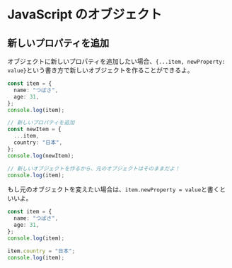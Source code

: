 # JavaScript のオブジェクト

## 新しいプロパティを追加

オブジェクトに新しいプロパティを追加したい場合、`{...item, newProperty: value}`という書き方で新しいオブジェクトを作ることができるよ。

```typescript
const item = {
  name: "つばさ",
  age: 31,
};
console.log(item);

// 新しいプロパティを追加
const newItem = {
  ...item,
  country: "日本",
};
console.log(newItem);

// 新しいオブジェクトを作るから、元のオブジェクトはそのままだよ！
console.log(item);
```

もし元のオブジェクトを変えたい場合は、`item.newProperty = value`と書くといいよ。

```typescript
const item = {
  name: "つばさ",
  age: 31,
};
console.log(item);

item.country = "日本";
console.log(item);
```
